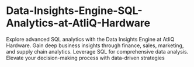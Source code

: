 # Data-Insights-Engine-SQL-Analytics-at-AtliQ-Hardware
Explore advanced SQL analytics with the Data Insights Engine at AtliQ Hardware. Gain deep business insights through finance, sales, marketing, and supply chain analytics. Leverage SQL for comprehensive data analysis. Elevate your decision-making process with data-driven strategies

